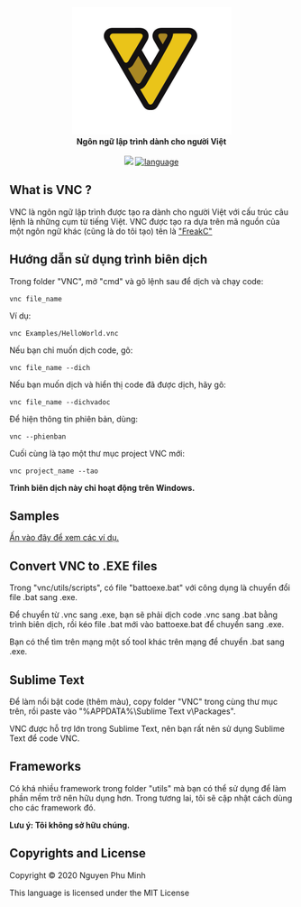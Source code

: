 <div align="center">
  <img src="assets/VNC.png" />
  <br/>
  <b>Ngôn ngữ lập trình dành cho người Việt</b>
  <br/>
  <br/>
  <a href="https://github.com/nguyenphuminh/VNC/blob/master/LICENSE.md"><img src="https://img.shields.io/badge/license-MIT-blue.svg"/></a>
  <a href="https://github.com/nguyenphuminh/VNC/search?l=batchfile"><img alt="language" src="https://img.shields.io/badge/language-Batchfile-purple.svg"></a>
</div>

## What is VNC ?
VNC là ngôn ngữ lập trình được tạo ra dành cho người Việt với cấu trúc câu lệnh là những cụm từ tiếng Việt. VNC được tạo ra dựa trên mã nguồn của một ngôn ngữ khác (cũng là do tôi tạo) tên là <a href="https://github.com/nguyenphuminh/FreakC">"FreakC"</a>

## Hướng dẫn sử dụng trình biên dịch
Trong folder "VNC", mở "cmd" và gõ lệnh sau để dịch và chạy code:

    vnc file_name
    
Ví dụ:
    
    vnc Examples/HelloWorld.vnc
 
Nếu bạn chỉ muốn dịch code, gõ:

    vnc file_name --dich
    
Nếu bạn muốn dịch và hiển thị code đã được dịch, hãy gõ:

    vnc file_name --dichvadoc
    
Để hiện thông tin phiên bản, dùng:

    vnc --phienban

Cuối cùng là tạo một thư mục project VNC mới:

    vnc project_name --tao

<b>Trình biên dịch này chỉ hoạt động trên Windows.</b>

## Samples
<a href=https://github.com/nguyenphuminh/VNC/tree/master/Examples>Ấn vào đây để xem các ví dụ.</a>

## Convert VNC to .EXE files
Trong "vnc/utils/scripts", có file "battoexe.bat" với công dụng là chuyển đổi file .bat sang .exe.

Để chuyển từ .vnc sang .exe, bạn sẽ phải dịch code .vnc sang .bat bằng trình biên dịch, rồi kéo file .bat mới vào battoexe.bat để chuyển sang .exe.

Bạn có thể tìm trên mạng một số tool khác trên mạng để chuyển .bat sang .exe.

## Sublime Text
Để làm nổi bật code (thêm màu), copy folder "VNC" trong cùng thư mục trên, rồi paste vào "%APPDATA%\Sublime Text v\Packages\".

VNC được hỗ trợ lớn trong Sublime Text, nên bạn rất nên sử dụng Sublime Text để code VNC.

## Frameworks
Có khá nhiều framework trong folder "utils" mà bạn có thể sử dụng để làm phần mềm trở nên hữu dụng hơn. Trong tương lai, tôi sẽ cập nhật cách dùng cho các framework đó.

<b>Lưu ý: Tôi không sở hữu chúng.</b>

## Copyrights and License
Copyright © 2020 Nguyen Phu Minh

This language is licensed under the MIT License